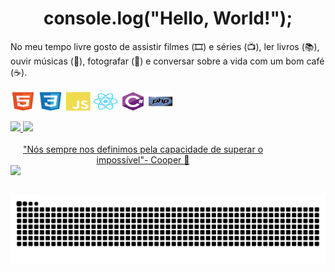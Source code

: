##

<h1 align="center"> console.log("Hello, World!");</h1>
<div>
No meu tempo livre gosto de assistir filmes (🎞️) e séries (📺), ler livros (📚),</br> ouvir músicas (🎵), fotografar (📸) e conversar sobre a vida com um bom café (☕).
</div>

<div style="display: inline_block"><br>
<img align="center" alt="Tami-HTML" height="30" width="40" src="https://raw.githubusercontent.com/devicons/devicon/master/icons/html5/html5-original.svg">
<img align="center" alt="Tami-CSS" height="30" width="40" src="https://raw.githubusercontent.com/devicons/devicon/master/icons/css3/css3-original.svg">
<img align="center" alt="Tami-Js" height="30" width="40" src="https://raw.githubusercontent.com/devicons/devicon/master/icons/javascript/javascript-plain.svg">
<img align="center" alt="Tami-React" height="30" width="40" src="https://raw.githubusercontent.com/devicons/devicon/master/icons/react/react-original.svg">
<img align="center" alt="Tami-Csharp" height="30" width="40" src="https://raw.githubusercontent.com/devicons/devicon/master/icons/csharp/csharp-original.svg">
<img align="center" alt="Tami-PHP" height="30" width="40" src="https://raw.githubusercontent.com/devicons/devicon/master/icons/php/php-original.svg">
</div></br>

 <div align="left">
  <a href="https://github.com/tamirespatrocinio">
  <img height="180em" src="https://github-readme-stats.vercel.app/api?username=tamirespatrocinio&show_icons=true&theme=radical&include_all_commits=true&count_private=true"/>
  <img height="180em" src="https://github-readme-stats.vercel.app/api/top-langs/?username=tamirespatrocinio&layout=compact&langs_count=10&theme=radical"/>
</div>

<br>

 <div align="center"  style="padding-right: 80px">
"Nós sempre nos definimos pela capacidade de superar o impossível"- Cooper 🚀
 </div>

<a href= "https://visitor-badge.laobi.icu/badge?page_id=tamirespatrocinio">
<img src="https://visitor-badge.laobi.icu/badge?page_id=tamirespatrocinio"/></a> 
 

##
![Snake animation](https://github.com/tamirespatrocinio/tamirespatrocinio/blob/output/github-contribution-grid-snake.svg)
